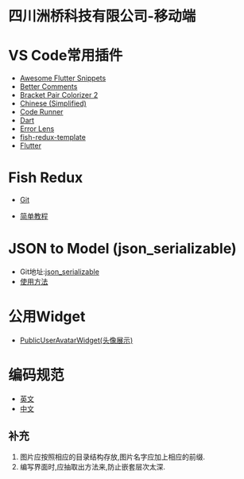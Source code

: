# 四川洲桥科技有限公司-移动端

# VS Code常用插件

* [Awesome Flutter Snippets](https://marketplace.visualstudio.com/items?itemName=Nash.awesome-flutter-snippets)
* [Better Comments](https://marketplace.visualstudio.com/items?itemName=aaron-bond.better-comments)
* [Bracket Pair Colorizer 2](https://marketplace.visualstudio.com/items?itemName=CoenraadS.bracket-pair-colorizer-2)
* [Chinese (Simplified)](https://marketplace.visualstudio.com/items?itemName=MS-CEINTL.vscode-language-pack-zh-hans)
* [Code Runner](https://marketplace.visualstudio.com/items?itemName=formulahendry.code-runner)
* [Dart](https://marketplace.visualstudio.com/items?itemName=Dart-Code.dart-code)
* [Error Lens](https://marketplace.visualstudio.com/items?itemName=usernamehw.errorlens)
* [fish-redux-template](https://marketplace.visualstudio.com/items?itemName=huangjianke.fish-redux-template)
* [Flutter](https://marketplace.visualstudio.com/items?itemName=Dart-Code.flutter)


# Fish Redux

* [Git](https://github.com/alibaba/fish-redux)

* [简单教程](https://juejin.im/post/5da133bbf265da5b894a121f)

# JSON to Model (json_serializable)
* Git地址:[json_serializable](https://github.com/dart-lang/json_serializable)
* [使用方法](https://pub.dev/packages/json_serializable)

# 公用Widget
 * [PublicUserAvatarWidget(头像展示)](./doc/PublicUserAvatarWidget/README.md)

# 编码规范

* [英文](https://dart.dev/guides/language/effective-dart/style)
* [中文](https://juein.im/post/5d43a0efe51d4561af16dca1)

## 补充
1. 图片应按照相应的目录结构存放,图片名字应加上相应的前缀.
2. 编写界面时,应抽取出方法来,防止嵌套层次太深.